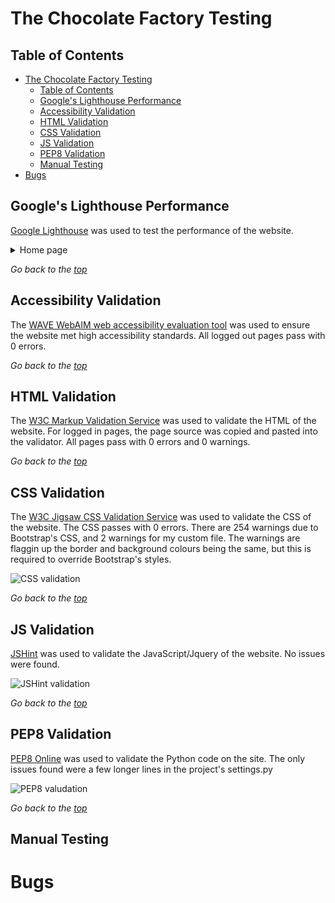 # The Chocolate Factory Testing

## Table of Contents

- [The Chocolate Factory Testing](#the-chocolate-factory-testing)
  - [Table of Contents](#table-of-contents)
  - [Google's Lighthouse Performance](#googles-lighthouse-performance)
  - [Accessibility Validation](#accessibility-validation)
  - [HTML Validation](#html-validation)
  - [CSS Validation](#css-validation)
  - [JS Validation](#js-validation)
  - [PEP8 Validation](#pep8-validation)
  - [Manual Testing](#manual-testing)
- [Bugs](#bugs)

## Google's Lighthouse Performance

[Google Lighthouse](https://developers.google.com/web/tools/lighthouse) was used to test the performance of the website.

<details><summary>Home page</summary>
<img src="docs/testing/lighthouse-home.png">
</details>

*Go back to the [top](#table-of-contents)*

## Accessibility Validation

The [WAVE WebAIM web accessibility evaluation tool](https://wave.webaim.org/) was used to ensure the website met high accessibility standards. All logged out pages pass with 0 errors.

*Go back to the [top](#table-of-contents)*

## HTML Validation

The [W3C Markup Validation Service](https://validator.w3.org/) was used to validate the HTML of the website. For logged in pages, the page source was copied and pasted into the validator. All pages pass with 0 errors and 0 warnings.

*Go back to the [top](#table-of-contents)*

## CSS Validation

The [W3C Jigsaw CSS Validation Service](https://jigsaw.w3.org/css-validator/validator) was used to validate the CSS of the website. The CSS passes with 0 errors. There are 254 warnings due to Bootstrap's CSS, and 2 warnings for my custom file. The warnings are flaggin up the border and background colours being the same, but this is required to override Bootstrap's styles.

![CSS validation](docs/testing/css.png)

*Go back to the [top](#table-of-contents)*

## JS Validation

[JSHint](https://jshint.com/) was used to validate the JavaScript/Jquery of the website. No issues were found.

![JSHint validation](docs/testing/jshint.png)

*Go back to the [top](#table-of-contents)*

## PEP8 Validation

[PEP8 Online](http://pep8online.com) was used to validate the Python code on the site. The only issues found were a few longer lines in the project's settings.py

![PEP8 valudation](docs/testing/pep8.png)

*Go back to the [top](#table-of-contents)*

## Manual Testing

# Bugs